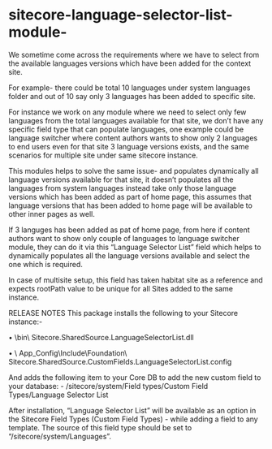 # sitecore-language-selector-list-module-

We sometime come across the requirements where we have to select from the available languages versions which have been added for the context site.

For example- there could be total 10 languages under system languages folder and out of 10 say only 3 languages has been added to specific site.

For instance we work on any module where we need to select only few languages from the total languages available for that site, we don’t have any specific field type that can populate languages, one example could be language switcher where content authors wants to show only 2 languages to end users even for that site 3 language versions exists, and the same scenarios for multiple site under same sitecore instance.

This modules helps to solve the same issue- and populates dynamically all language versions available for that site, it doesn’t populates all the languages from system languages instead take only those language versions which has been added as part of home page, this assumes that language versions that has been added to home page will be available to other inner pages as well.

If 3 languges has been added as pat of home page, from here if content authors want to show only couple of languages to language switcher module, they can do it via this “Language Selector List” field which helps to dynamically populates all the language versions available and select the one which is required.

In case of multisite setup, this field has taken habitat site as a reference and expects rootPath value to be unique for all Sites added to the same instance.

RELEASE NOTES
This package installs the following to your Sitecore instance:- 

•	\bin\ Sitecore.SharedSource.LanguageSelectorList.dll

•	\ App_Config\Include\Foundation\ Sitecore.SharedSource.CustomFields.LanguageSelectorList.config

And adds the following item to your Core DB to add the new custom field to your database: - 
/sitecore/system/Field types/Custom Field Types/Language Selector List 

After installation, “Language Selector List” will be available as an option in the Sitecore Field Types (Custom Field Types) - while adding a field to any template. 
The source of this field type should be set to “/sitecore/system/Languages”.



